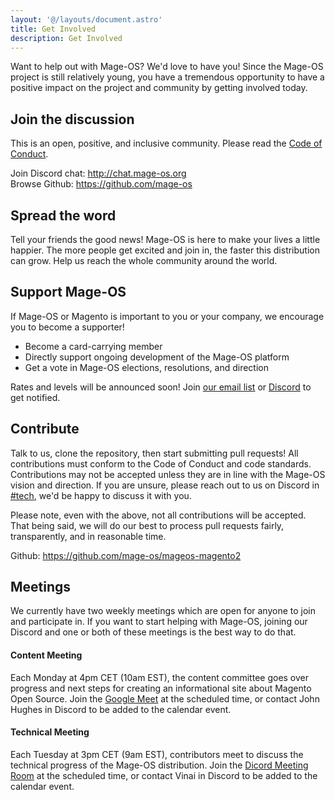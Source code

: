 ```yaml
---
layout: '@/layouts/document.astro'
title: Get Involved
description: Get Involved
---
```


Want to help out with Mage-OS? We'd love to have you! Since the Mage-OS project is still relatively young, you have a tremendous opportunity to have a positive impact on the project and community by getting involved today.

## Join the discussion

This is an open, positive, and inclusive community. Please read the [Code of Conduct](/code-of-conduct).

Join Discord chat: http://chat.mage-os.org  
Browse Github: https://github.com/mage-os  

## Spread the word

Tell your friends the good news! Mage-OS is here to make your lives a little happier. The more people get excited and join in, the faster this distribution can grow. Help us reach the whole community around the world.

## Support Mage-OS

If Mage-OS or Magento is important to you or your company, we encourage you to become a supporter!

- Become a card-carrying member
- Directly support ongoing development of the Mage-OS platform
- Get a vote in Mage-OS elections, resolutions, and direction

Rates and levels will be announced soon! Join [our email list](/newsletter) or [Discord](http://chat.mage-os.org) to get notified.

## Contribute

Talk to us, clone the repository, then start submitting pull requests! All contributions must conform to the Code of Conduct and code standards. Contributions may not be accepted unless they are in line with the Mage-OS vision and direction. If you are unsure, please reach out to us on Discord in [#tech](https://discord.com/channels/893449664093904936/950670671145467924), we'd be happy to discuss it with you.

Please note, even with the above, not all contributions will be accepted. That being said, we will do our best to process pull requests fairly, transparently, and in reasonable time.

Github: https://github.com/mage-os/mageos-magento2

## Meetings

We currently have two weekly meetings which are open for anyone to join and participate in. If you want to start helping with Mage-OS, joining our Discord and one or both of these meetings is the best way to do that.

#### Content Meeting
Each Monday at 4pm CET (10am EST), the content committee goes over progress and next steps for creating an informational site about Magento Open Source. Join the [Google Meet](https://meet.google.com/yiw-vfsk-dsm) at the scheduled time, or contact John Hughes in Discord to be added to the calendar event.

#### Technical Meeting
Each Tuesday at 3pm CET (9am EST), contributors meet to discuss the technical progress of the Mage-OS distribution. Join the [Dicord Meeting Room](https://discordapp.com/channels/893449664093904936/900634980571557948) at the scheduled time, or contact Vinai in Discord to be added to the calendar event.
